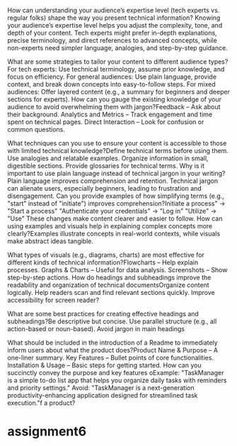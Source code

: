 How can understanding your audience’s expertise level (tech experts vs. regular folks) shape the way you present technical information?  Knowing your audience’s expertise level helps you adjust the complexity, tone, and depth of your content. Tech experts might prefer in-depth explanations, precise terminology, and direct references to advanced concepts, while non-experts need simpler language, analogies, and step-by-step guidance.

What are some strategies to tailor your content to different audience types?For tech experts: Use technical terminology, assume prior knowledge, and focus on efficiency.
For general audiences: Use plain language, provide context, and break down concepts into easy-to-follow steps.
For mixed audiences: Offer layered content (e.g., a summary for beginners and deeper sections for experts).
How can you gauge the existing knowledge of your audience to avoid overwhelming them with jargon?Feedback – Ask about their background.
Analytics and Metrics – Track engagement and time spent on technical pages.
Direct Interaction – Look for confusion or common questions.

What techniques can you use to ensure your content is accessible to those with limited technical knowledge?Define technical terms before using them.
Use analogies and relatable examples.
Organize information in small, digestible sections.
Provide glossaries for technical terms.
Why is it important to use plain language instead of technical jargon in your writing?Plain language improves comprehension and retention. Technical jargon can alienate users, especially beginners, leading to frustration and disengagement.
Can you provide examples of how simplifying terms (e.g., "start" instead of "initiate") improves comprehension?Initiate a process" → "Start a process"
"Authenticate your credentials" → "Log in"
"Utilize" → "Use"
These changes make content clearer and easier to follow.
How can using examples and visuals help in explaining complex concepts more clearly?Examples illustrate concepts in real-world contexts, while visuals make abstract ideas tangible.

What types of visuals (e.g., diagrams, charts) are most effective for different kinds of technical information?Flowcharts – Help explain processes.
Graphs & Charts – Useful for data analysis.
Screenshots – Show step-by-step actions.
How do headings and subheadings improve the readability and organization of technical documentsOrganize content logically.
Help readers scan and find relevant sections quickly.
Improve accessibility for screen reader?

What are some best practices for creating effective headings and subheadings?Be descriptive but concise.
Use parallel structure (e.g., all action-based or noun-based).
Avoid jargon in main headings

What should be included in the introduction of a Readme to immediately inform users about what the product does?Product Name & Purpose – A one-liner summary.
Key Features – Bullet points of core functionalities.
Installation & Usage – Basic steps for getting started.
How can you succinctly convey the purpose and key features oExample: "TaskManager is a simple to-do list app that helps you organize daily tasks with reminders and priority settings."
Avoid: "TaskManager is a next-generation productivity-enhancing application designed for streamlined task execution."f a product?

# assignment6
